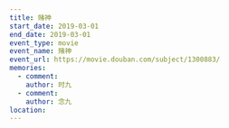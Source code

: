 ```yaml
---
title: 赌神
start_date: 2019-03-01
end_date: 2019-03-01
event_type: movie
event_name: 赌神
event_url: https://movie.douban.com/subject/1300883/
memories:
  - comment: 
    author: 时九
  - comment: 
    author: 念九  
location: 
---
```

